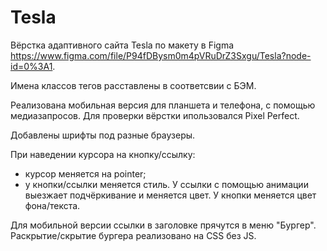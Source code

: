 # Tesla

Вёрстка адаптивного сайта Tesla по макету в Figma https://www.figma.com/file/P94fDBysm0m4pVRuDrZ3Sxgu/Tesla?node-id=0%3A1.

Имена классов тегов расставлены в соответсвии с БЭМ.

Реализована мобильная версия для планшета и телефона, с помощью медиазапросов. Для проверки вёрстки ипользовался Pixel Perfect. 

Добавлены шрифты под разные браузеры. 

При наведении курсора на кнопку/ссылку:
- курсор меняется на pointer;
- у кнопки/ссылки меняется стиль. У ссылки с помощью анимации выезжает подчёркивание и меняется цвет. У кнопки меняется цвет фона/текста.

Для мобильной версии ссылки в заголовке прячутся в меню "Бургер". Раскрытие/скрытие бургера реализовано на CSS без JS. 
